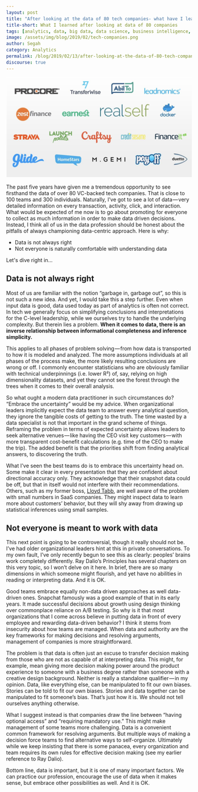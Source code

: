 ```yaml
---
layout: post
title: "After looking at the data of 80 tech companies- what have I learned? Part I"
title-short: What I learned after looking at data of 80 companies
tags: [analytics, data, big data, data science, business intelligence, data for business]
image: /assets/img/blog/2019/02/tech-companies.png
author: Segah
category: Analytics
permalink: /blog/2019/02/13/after-looking-at-the-data-of-80-tech-companies-what-have-i-learned/
discourse: true
---
```


![tech companies][companies]

The past five years have given me a tremendous opportunity to see firsthand the data of over 80 VC-backed tech companies. That is close to 100 teams and 300 individuals. Naturally, I’ve got to see a lot of data — very detailed information on every transaction, activity, click, and interaction. What would be expected of me now is to go about promoting for everyone to collect as much information in order to make data driven decisions. Instead, I think all of us in the data profession should be honest about the pitfalls of always championing data-centric approach. Here is why:

* Data is not always right
* Not everyone is naturally comfortable with understanding data

Let's dive right in...

## Data is not always right

Most of us are familiar with the notion “garbage in, garbage out”, so this is not such a new idea. And yet, I would take this a step further. Even when input data is good, data used today as part of analytics is often not correct. In tech we generally focus on simplifying conclusions and interpretations for the C-level leadership, while we ourselves try to handle the underlying complexity. But therein lies a problem. **When it comes to data, there is an inverse relationship between informational completeness and inference simplicity.**

This applies to all phases of problem solving — from how data is transported to how it is modeled and analyzed. The more assumptions individuals at all phases of the process make, the more likely resulting conclusions are wrong or off. I commonly encounter statisticians who are obviously familiar with technical underpinnings (i.e. lower R²) of, say, relying on high dimensionality datasets, and yet they cannot see the forest through the trees when it comes to their overall analysis.

So what ought a modern data practitioner in such circumstances do? “Embrace the uncertainty” would be my advice. When organizational leaders implicitly expect the data team to answer every analytical question, they ignore the tangible costs of getting to the truth. The time wasted by a data specialist is not that important in the grand scheme of things. Reframing the problem in terms of expected uncertainty allows leaders to seek alternative venues — like having the CEO visit key customers — with more transparent cost-benefit calculations (e.g. time of the CEO to make the trip). The added benefit is that the priorities shift from finding analytical answers, to discovering the truth.

What I’ve seen the best teams do is to embrace this uncertainty head on. Some make it clear in every presentation that they are confident about directional accuracy only. They acknowledge that their snapshot data could be off, but that in itself would not interfere with their recommendations. Others, such as my former boss, [Lloyd Tabb][lloyd], are well aware of the problem with small numbers in SaaS companies. They might inspect data to learn more about customers’ behavior, but they will shy away from drawing up statistical inferences using small samples.

## Not everyone is meant to work with data

This next point is going to be controversial, though it really should not be. I’ve had older organizational leaders hint at this in private conversations. To my own fault, I’ve only recently begun to see this as clearly: peoples’ brains work completely differently. Ray Dalio’s Principles has several chapters on this very topic, so I won’t delve on it here. In brief, there are so many dimensions in which someone might flourish, and yet have no abilities in reading or interpreting data. And it is OK.

Good teams embrace equally non-data driven approaches as well data-driven ones. Snapchat famously was a good example of that in its early years. It made successful decisions about growth using design thinking over commonplace reliance on A/B testing. So why is it that most organizations that I come across believe in putting data in front of every employee and rewarding data-driven behavior? I think it stems from insecurity about how teams are managed. When data and authority are the key frameworks for making decisions and resolving arguments, management of companies is more straightforward.

The problem is that data is often just an excuse to transfer decision making from those who are not as capable of at interpreting data. This might, for example, mean giving more decision making power around the product experience to someone with a business degree rather than someone with a creative design background. Neither is really a standalone qualifier — in my opinion. Data, like everything else, can be manipulated to fit our own biases. Stories can be told to fit our own biases. Stories and data together can be manipulated to fit someone’s bias. That’s just how it is. We should not tell ourselves anything otherwise.

What I suggest instead is that companies draw the line between “having optional access” and “requiring mandatory use.” This might make management of some teams more challenging. Data is a convenient common framework for resolving arguments. But multiple ways of making a decision force teams to find alternative ways to self-organize. Ultimately while we keep insisting that there is some panacea, every organization and team requires its own rules for effective decision making (see my earlier reference to Ray Dalio).

Bottom line, data is important, but it is one of many important factors. We can practice our profession, encourage the use of data when it makes sense, but embrace other possibilities as well. And it is OK.








[companies]: /assets/img/blog/2019/02/tech-companies.png
[lloyd]: http://tomtunguz.com/ab-testing-saas/
